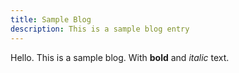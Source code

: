 ```yaml
---
title: Sample Blog
description: This is a sample blog entry
---
```


Hello. This is a sample blog. With **bold** and *italic* text.
